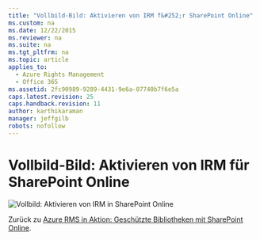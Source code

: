 ```yaml
---
title: "Vollbild-Bild: Aktivieren von IRM f&#252;r SharePoint Online"
ms.custom: na
ms.date: 12/22/2015
ms.reviewer: na
ms.suite: na
ms.tgt_pltfrm: na
ms.topic: article
applies_to: 
  - Azure Rights Management
  - Office 365
ms.assetid: 2fc90989-9289-4431-9e6a-07740b7f6e5a
caps.latest.revision: 25
caps.handback.revision: 11
author: karthikaraman
manager: jeffgilb
robots: nofollow
---
```

# Vollbild-Bild: Aktivieren von IRM f&#252;r SharePoint Online
![Vollbild: Aktivieren von IRM in SharePoint Online](../../ems/AADRightsMgmt/media/AzRMS_StoryboardSPO_1.png "AzRMS_StoryboardSPO_1")

Zurück zu [Azure RMS in Aktion: Geschützte Bibliotheken mit SharePoint Online](http://technet.microsoft.com/library/jj585026.aspx#BKMK_Example_SharePoint).

